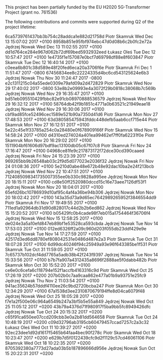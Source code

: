 
This project has been partially funded by the EU H2020 5G-Transformer Project (grant no. 761536)

The following contributions and commits were supported during Q2 of the project lifetime:

6ca5739761437bb3b754c28addca1e882d21758d Piotr Skamruk Wed Dec 13 15:07:02 2017 +0100
8958b851e95fbf974ebc47d0d08b6c2b0fc2e72a Jędrzej Nowak Wed Dec 13 11:02:55 2017 +0100
dd1d764ce284e967d062b72df69bed5932932eed Łukasz Oleś Tue Dec 12 10:57:47 2017 +0100
1e4735f1e157087e0bcf7d69798df88e8f603847 Piotr Skamruk Tue Dec 12 16:40:14 2017 +0100
c0eea6b801c38d589e48f20fed6eca20a3706f6e Piotr Skamruk Fri Dec 1 11:51:47 2017 -0800
67456834ee8c22224335d4bc6cd543125624e6b3 Jędrzej Nowak Thu Nov 30 11:24:47 2017 -0800
e2c1311215c04a55ede0309e79afd09a2d472829 Piotr Skamruk Wed Nov 29 17:40:02 2017 -0800
53e8b2e09993e4a3072f29b0818c38068b7c569b Jędrzej Nowak Wed Nov 29 16:35:47 2017 +0100
bd51eb095510429fbbc82e91cb08970888536579 Jędrzej Nowak Wed Nov 29 16:32:12 2017 +0100
58764db42f9b1851c4771a0b63521c21949eae18 Jędrzej Nowak Wed Nov 29 16:30:06 2017 +0100
cbf9ad85fce52496cec1589e521b90a7350d41d6 Piotr Skamruk Mon Nov 27 17:48:53 2017 +0100
63d380585475943fddc448defb5aab6ccf715e44 Piotr Skamruk Mon Nov 27 16:12:51 2017 +0100
5e22c45e1f33785a254c0a28480e0f678909166f Piotr Skamruk Wed Nov 15 14:58:24 2017 +0100
d4310ed274024a401ea99462ef7ff0fa62231f0e Piotr Skamruk Mon Nov 20 16:29:02 2017 +0100
1511904bf61606d97bdf9ac13100db05c67f07c8 Piotr Skamruk Fri Nov 24 17:16:47 2017 +0100
04968ce81fe9c217873172f72dce30cd390caaed Jędrzej Nowak Fri Nov 24 15:23:39 2017 +0100
969265bb9b26548ab03c2f9d5d077023e2036f32 Jędrzej Nowak Fri Nov 24 01:08:36 2017 +0100
5e210d0abe48e672b48e92dac10ba2e24f213bcb Jędrzej Nowak Wed Nov 22 10:47:51 2017 +0100
7124085098341735007355ee0b330c9828a995ee Jędrzej Nowak Mon Nov 20 18:15:11 2017 +0100
cd8e50ff2520980dccd15c16e73aee7126df53f1 Jędrzej Nowak Mon Nov 20 18:04:01 2017 +0100
65efd26bc10786939d10af95c4af4a36be94b306 Jędrzej Nowak Mon Nov 20 18:02:42 2017 +0100
143a35d73a9d65ec7642989265952f3846554dd9 Piotr Skamruk Fri Nov 17 19:49:55 2017 +0100
711ed1a92964db31d90d828017c44d2b2b6ed862 Jędrzej Nowak Wed Nov 15 15:20:52 2017 +0100
b05429fc0b4cade98f7eb015a1754464f36706f4 Jędrzej Nowak Wed Nov 15 12:58:25 2017 +0100
de024e3a5a10efd847eb89bf1e53528ca593cbda Jędrzej Nowak Tue Nov 14 17:53:03 2017 +0100
012ed6326ff2a09c960d203f055db23ddf429e9e Jędrzej Nowak Tue Nov 14 17:27:59 2017 +0100
42517d3ed6dd8780ef808042531e0486d487e2a3 Piotr Skamruk Tue Oct 31 18:07:28 2017 +0100
6d99dc40246f94c25949a93e96f643385be1f531 Piotr Skamruk Tue Oct 31 11:59:05 2017 +0100
7c65737b102dcf4dd7765a5adb38b42f243f9397 Jędrzej Nowak Tue Nov 14 15:33:56 2017 +0100
b7b7fa907a4312435a8696f2888ae5f0dabb482b Piotr Skamruk Mon Oct 30 15:52:20 2017 +0100
ce6e0c6cefa6c118794e152f1accfb4163316c9d Piotr Skamruk Wed Oct 25 17:26:19 2017 +0200
207b02b0c7aa9caa862e477a01b9a93751e25fc9 Jędrzej Nowak Thu Nov 2 11:03:54 2017 +0100
941ac35624b57dddf4110ee26c9bd2720bcba247 Piotr Skamruk Mon Oct 30 12:34:29 2017 +0100
67a1538d3ee2310870679194ffe8d04ca6079f48 Jędrzej Nowak Wed Oct 25 18:05:28 2017 +0200
f7e1a2f500e06c964a6549b247a3bf5b5e55a849 Jędrzej Nowak Wed Oct 25 11:05:12 2017 +0200
43b79a4376d71f980917f5ba9bb5fc8949426dfc Jędrzej Nowak Tue Oct 24 20:15:32 2017 +0200
c65f91ca650ee07ccd209cbb3e0a2b81dd564658 Piotr Skamruk Tue Oct 24 10:48:19 2017 +0200
c09d32796ab3195cb60479457ccad7257c2a3c32 Łukasz Oleś Wed Oct 11 10:39:27 2017 +0200
92ec23dee1d92d1617f5465b64faa4bec90f278c Piotr Skamruk Wed Oct 18 10:23:47 2017 +0200
e629b7d5f0122439cfc9d2f1129c57cd46061106 Piotr Skamruk Wed Oct 18 10:22:35 2017 +0200
8705392380a7773d27ada03b5b187896666d956e Jędrzej Nowak Sun Oct 15 20:22:31 2017 +0200
